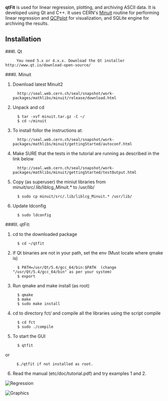 **qtFit** is used for linear regression, plotting, and archiving ASCII data. It is developed using Qt and C++. It uses CERN's [Minuit](https://seal.web.cern.ch/seal/MathLibs/Minuit2/html/) routine for performing linear regression and [QCPplot](http://www.qcustomplot.com)  for visualization, and SQLite engine for archiving the results.

## Installation

###I. Qt

         You need 5.x or 4.x.x. Download the Qt installer http://www.qt.io/download-open-source/

###II. Minuit

1. Download latest Minuit2
 
         http://seal.web.cern.ch/seal/snapshot/work-packages/mathlibs/minuit/release/download.html
  
2. Unpack and cd

         $ tar -xvf minuit.tar.gz -C ~/
         $ cd ~/minuit
  
3. To install follor the instructions at:

         http://seal.web.cern.ch/seal/snapshot/work-packages/mathlibs/minuit/gettingStarted/autoconf.html

4. Make SURE that the tests in the tutorial are running as described in the link below
        
         http://seal.web.cern.ch/seal/snapshot/work-packages/mathlibs/minuit/gettingStarted/testOutput.html

5. Copy (as superuser) the miniut libraries from minuit/src/.lib/liblcg_Minuit.* to /usr/lib/

         $ sudo cp minuit/src/.lib/liblcg_Minuit.* /usr/lib/

6. Update ldconfig
       
         $ sudo ldconfig


###III. qtFit:

1. cd to the downloaded package
        
         $ cd ~/qtfit

2. If Qt binaries are not in your path, set the env (Must locate where qmake is)
       
         $ PATH=/usr/Qt/5.4/gcc_64/bin:$PATH  (change "/usr/Qt/5.4/gcc_64/bin" as per your system)
         $ export

3. Run qmake and make install (as root)
        
         $ qmake
         $ make
         $ sudo make install

4. cd to directory fct/ and compile all the libraries using the script compile
       
         $ cd fct
         $ sudo ./compile

5. To start the GUI
       
         $ qtfit
or

         $./qtfit if not installed as root.

6. Read the manual (etc/doc/tutorial.pdf) and try examples 1 and 2.

![Regression](/https://github.com/hsaadaoui/qtFit/blob/master/etc/doc/regression.png)

![Graphics](/https://github.com/hsaadaoui/qtFit/blob/master/etc/doc/graphics.png)
